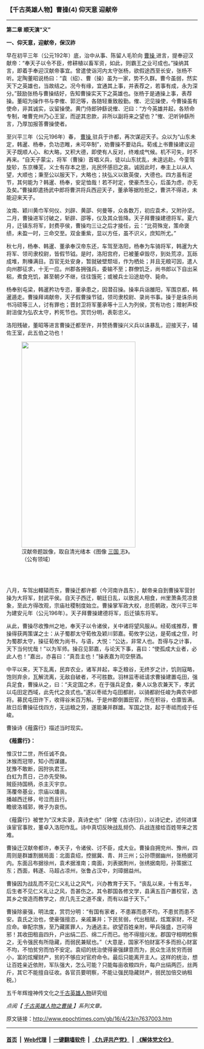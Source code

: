 ### 【千古英雄人物】曹操(4) 仰天意 迎献帝
------------------------

<p>
 <strong>
  第二章 顺天演“义”
 </strong>
</p>
<p>
 <strong>
  一、仰天意，迎献帝，保汉祚
 </strong>
</p>
<p>
 早在初平三年（公元192年）底，治中从事、陈留人毛玠向
 <a href="http://www.epochtimes.com/gb/tag/%E6%9B%B9%E6%93%8D.html">
  曹操
 </a>
 进言，提奉迎汉献帝：“奉天子以令不臣，修耕植以畜军资，如此，则霸王之业可成也。”操纳其言，即着手奉迎汉献帝事宜。曾遣使诣河内太守张杨，欲假途西至长安，张杨不听。定陶董昭说杨曰：“袁（绍）、曹（操）虽为一家，势不久群。曹今虽弱，然实天下之英雄也，当故结之。况今有缘，宜通其上事，并表荐之，若事有成，永为深分。”鼓励张杨与曹操结好，告知曹操实天下之英雄也。张杨于是通操上事，表荐操。董昭为操作书与李傕、郭汜等，各随轻重致殷勤。傕、汜见操使，今曹操虽有使命，非其诚实，议留操使。黄门侍郎钟繇说傕、汜曰：“方今英雄并起，各矫命专制，唯曹兖州乃心王室，而逆其忠款，非所以副将来之望也？”傕、汜听钟繇所言，乃厚加报答曹操使者。
</p>
<p>
 至兴平三年（公元196年）春，
 <a href="http://www.epochtimes.com/gb/tag/%E6%9B%B9%E6%93%8D.html">
  曹操
 </a>
 驻兵于许都，再次谋迎天子。众以为“山东未定，韩暹、杨奉，负功恣睢，未可卒制”，劝曹操不要动兵。荀彧上书曹操建议迎天子既顺人心、和大略，又积大德，即使有人反对，终难成气候。机不可失，时不再来。“自天子蒙尘，将军（曹操）首唱义兵，徒以山东扰乱，未遑远赴。今銮驾旋轸，东京榛芜，义士有存本之思，兆民怀感旧之哀。诚因此时，奉主上以从人望，大顺也；秉至公以服天下，大略也；扶弘义以致英俊，大德也。四方虽有逆节，其何能为？韩暹、杨奉，安足恤哉！若不时定，使豪杰生心，后虽为虑，亦无及矣。”曹操即遣扬武中郎将曹洪将兵西迎天子，董承等据险拒之，曹洪不得进，未能迎来天子。
</p>
<p>
 汝南、颖川黄巾军何仪、刘辟、黄邵、何曼等，众各数万，初应袁术，又附孙坚。二月，曹操进军讨破之，斩辟、邵等，仪及其众皆降。天子拜曹操建德将军。夏六月，迁镇东将军，封费亭侯，曹操均三让之后才接任，云：“比荷殊宠，策命褒绩，未盈一时，三命交至。双金重紫，显以方任，虽不识义，庶知所尤。”
</p>
<p>
 秋七月，杨奉、韩暹、董承奉汉帝东还，车驾至洛阳，杨奉为车骑将军，韩暹为大将军、领司隶校尉，皆假节钺。是时，洛阳宫府，已被董卓毁尽，到处荒凉，瓦砾成堆，荆榛满目。百官无处安身，暂就破壁颓垣，作为栖处；并且无粮可因，遣人向州郡征求，十无一应。州郡各拥强兵，委输不至；群僚饥乏，尚书郎以下自出采稆，煮食充饥，甚至朝夕不继，往往饿死；或被兵士沿途劫夺、毙命。
</p>
<p>
 杨奉别屯梁，韩暹矜功专恣，董承患之，因潜召操。操率兵诣雒阳，军围京都，韩暹遁走。曹操拜谒献帝，天子假曹操节钺，领司隶校尉、录尚书事。操于是诛杀尚书冯硕等三人，讨有罪也；晋封卫将军董承等十三人为列侯，赏有功也；赠射声校尉沮俊为弘农太守，矜死节也。赏罚分明，表彰忠义。
</p>
<p>
 洛阳残破，董昭等进言曹操迁都至许，并赞扬曹操兴义兵以诛暴乱，迎接天子，辅佐王室，此五伯之功也！
</p>
<figure class="wp-caption aligncenter" id="attachment_7637855" style="width: 300px">
 <a href="http://i.epochtimes.com/assets/uploads/2016/04/1604230451522669.jpg">
  <img alt="" class="wp-image-7637855 size-small" height="542" src="http://i.epochtimes.com/assets/uploads/2016/04/1604230451522669-300x542.jpg" width="300"/>
 </a>
 <br/><figcaption class="wp-caption-text">
  汉献帝题跋像，取自清光绪本《图像
  <a href="http://www.epochtimes.com/gb/tag/%E4%B8%89%E5%9B%BD.html">
   三国
  </a>
  志》。（公有领域）
 </figcaption><br/>
</figure><br/>
<p>
 八月，车驾出轘辕而东，曹操迁都许都（今河南许昌东），献帝亲自到曹操军营封操为大将军，封武平侯。自天子西迁，朝廷日乱，以致民人相食，州里萧条荒凉景象，至此方得改观，宗庙社稷制度始立。曹操掌军政大权，总揽朝政，改兴平三年为建安元年（公元196年）。天子拜曹操建德将军，后迁镇东将军。
</p>
<p>
 从此，曹操尽收豫州之地，奉天子以令诸侯，关中诸将望风服从。经荀彧推荐，曹操得获两策谋之士：从子蜀郡太守荀攸及颖川郭嘉。荀攸字公达，是荀彧之侄，时为蜀郡太守，操征荀攸为尚书，与语，大悦：“公达，非常人也。吾得与之计事，天下当何忧哉！”以为军师。操召见郭嘉，与论天下事，喜曰：“使孤成大业者，必此人也！”嘉出，亦喜曰：“真吾主也！”操表嘉为司空祭酒。
</p>
<p>
 中平以来，天下乱离，民弃农业，诸军并起，率乏粮谷，无终岁之计，饥则寇略，饱则弃余，瓦解流离，无敌自破者，不可胜数。羽林监枣祗请求曹操建置屯田，强兵足食，曹操从之，曰：“夫定国之术，在于强兵足食，秦人以急农兼天下，孝武以屯田定西域，此先代之良式也。”遂以枣祗为屯田都尉，以骑都尉任峻为典农中郎将。募民屯田许下，收得谷米百万斛。于是州郡倒置田官，所在积谷，仓廪皆满。故日后曹操征伐四方，无运粮之劳，遂能兼并群雄。军国之饶，起于枣祗而成于任峻。
</p>
<p>
 曹操诗《薤露行》描述当时现实。
</p>
<p>
 <strong>
  《薤露行》：
 </strong>
</p>
<p>
 惟汉廿二世，所任诚不良。
 <br/>
 沐猴而冠带，知小而谋疆。
 <br/>
 犹豫不敢断，因狩执君王。
 <br/>
 白虹为贯日，己亦先受殃。
 <br/>
 贼臣持国柄，杀主灭宇京。
 <br/>
 荡覆帝基业，宗庙以燔丧。
 <br/>
 播越西迁移，号泣而且行。
 <br/>
 瞻彼洛城郭，微子为哀伤。
</p>
<p>
 《薤露行》被誉为“汉末实录，真诗史也”（钟惺《古诗归》），以诗记史，述何进谋诛宦官事败，董卓入洛阳作乱。诗中真切反映战乱频仍、兵战连接给百姓带来之苦难。
</p>
<p>
 曹操迁汉献帝都许，奉天子，令诸侯、讨不臣，成大业。曹操自拥兖州、豫州，四周则是群雄割据局面：北面袁绍，控据冀、青、并三州；公孙瓒据幽州，张杨据河内。东面吕布据徐州，袁术据淮南；南面，刘表据荆州，张绣据南阳，孙策据江东；西面，韩遂、马超占凉州，张鲁占汉中，刘璋据益州。
</p>
<p>
 曹操因为战乱而不见仁义礼让之风气，兴办教育于天下。“丧乱以来，十有五年，后生者不见仁义礼让之风，吾甚伤之。其令郡国各修文学，县满五百户置校官，选其乡之俊造而教学之，庶几先王之道不废，而有以益于天下。”
</p>
<p>
 曹操除豪强，明法度，赏罚分明：“有国有家者，不患寡而患不均，不患贫而患不安。袁氏之治也，使豪强擅恣，亲戚兼并；下民贫弱，代出租赋，炫鬻家财，不足应命。审配宗族，至乃藏匿罪人，为通逃主。欲望百姓亲附，甲兵强盛，岂可得邪！其收田租亩四升，户出绢二匹、绵二斤而已。他不得擅兴发。郡国守相明检察之，无令强民有所隐藏，而弱民兼赋也。”（大意是，国家不怕财富不多而担心财富不均，不怕贫穷而怕不安定。袁绍的统治使得豪强肆意而为，民众生活贫穷而弱小，富的炫耀财产，贫的不够应对官府命令。最后只能离开主人。这样的统治，想让百姓亲近依附，军队强大，怎么可能？只能每亩收粮四升，每户出绢两匹，丝两斤，其它不能擅自征收。各官员要明察，不能让强民隐藏财产，弱民加倍交纳租税。）
</p>
<pre>五千年辉煌神传文化之<a href="http://www.epochtimes.com/gb/tag/%E5%8D%83%E5%8F%A4%E8%8B%B1%E9%9B%84%E4%BA%BA%E7%89%A9.html">千古英雄人物</a>研究组</pre>
<p>
 <em>
  点阅【
  <a href="http://www.epochtimes.com/gb/tag/%E5%8D%83%E5%8F%A4%E8%8B%B1%E9%9B%84%E4%BA%BA%E7%89%A9%E4%B9%8B%E6%9B%B9%E6%93%8D.html" rel="noopener noreferrer" target="_blank">
   千古英雄人物之曹操
  </a>
  】系列文章。
 </em>
</p>

原文链接：http://www.epochtimes.com/gb/16/4/23/n7637003.htm


------------------------
#### [首页](https://github.com/gfw-breaker/banned-news/blob/master/README.md) &nbsp;|&nbsp; [Web代理](https://github.com/labour-camp/helloworld) &nbsp;|&nbsp; [一键翻墙软件](https://github.com/gfw-breaker/nogfw/blob/master/README.md) &nbsp;|&nbsp; [《九评共产党》](https://github.com/gfw-breaker/9ping.md/blob/master/README.md#九评之一评共产党是什么) &nbsp;|&nbsp; [《解体党文化》](https://github.com/gfw-breaker/jtdwh.md/blob/master/README.md#绪论)

